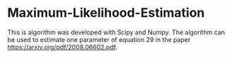 # Maximum-Likelihood-Estimation
This is algorithm was developed with Scipy and Numpy. The algorithm can be used to estimate one parameter of equation 29 in the paper https://arxiv.org/pdf/2008.06602.pdf.
